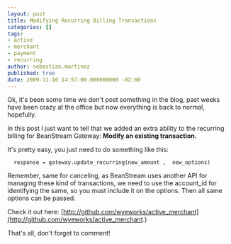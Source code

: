 ```yaml
---
layout: post
title: Modifying Recurring Billing Transactions
categories: []
tags:
- active
- merchant
- payment
- recurring
author: sebastian.martinez
published: true
date: 2009-11-16 14:57:00.000000000 -02:00
---
```

Ok, it's been some time we don't post something in the blog, past weeks have been crazy at the office but now everything is back to normal, hopefully.

In this post I just want to tell that we added an extra ability to the recurring billing for BeanStream Gateway: **Modify an existing transaction.**

It's pretty easy, you just need to do something like this:

<pre><code>  response = gateway.update_recurring(new_amount ,  new_options) </code></pre>

Remember, same for canceling, as BeanStream uses another API for managing these kind of transactions, we need to use the account_id for identifying the same, so you must include it on the options.
Then all same options can be passed.

Check it out here: [http://github.com/wyeworks/active_merchant](http://github.com/wyeworks/active_merchant.)

That's all, don't forget to comment!
